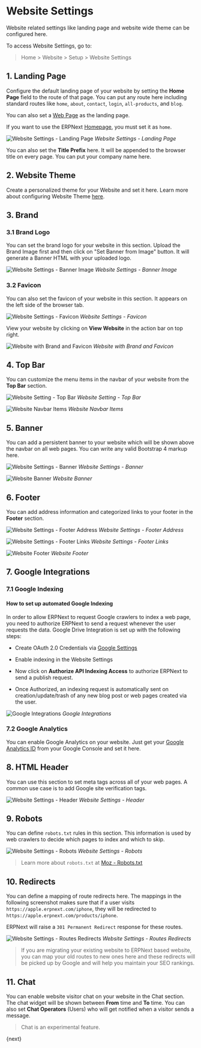 <!-- add-breadcrumbs -->
# Website Settings

Website related settings like landing page and website wide theme can be
configured here.

To access Website Settings, go to:
> Home > Website > Setup > Website Settings

## 1. Landing Page

Configure the default landing page of your website by setting the **Home Page**
field to the route of that page. You can put any route here including standard
routes like `home`, `about`, `contact`, `login`, `all-products`, and `blog`.

You can also set a [Web Page](/docs/user/manual/en/website/web-page) as the
landing page.

If you want to use the ERPNext [Homepage](/docs/user/manual/en/website/homepage),
you must set it as `home`.

![Website Settings - Landing Page](/docs/assets/img/website/website-settings-landing-page.png)
*Website Settings - Landing Page*

You can also set the **Title Prefix** here. It will be appended to the browser title
on every page. You can put your company name here.

## 2. Website Theme

Create a personalized theme for your Website and set it here. Learn more about
configuring Website Theme [here](/docs/user/manual/en/website/website-theme).

## 3. Brand

### 3.1 Brand Logo

You can set the brand logo for your website in this section. Upload the Brand
Image first and then click on "Set Banner from Image" button. It will generate a
Banner HTML with your uploaded logo.

![Website Settings - Banner Image](/docs/assets/img/website/website-settings-banner-image.png)
*Website Settings - Banner Image*

### 3.2 Favicon

You can also set the favicon of your website in this section. It appears on the
left side of the browser tab.

![Website Settings - Favicon](/docs/assets/img/website/website-settings-favicon.png)
*Website Settings - Favicon*

View your website by clicking on **View Website** in the action bar on top right.

![Website with Brand and Favicon](/docs/assets/img/website/website-brand-and-favicon.png)
*Website with Brand and Favicon*

## 4. Top Bar

You can customize the menu items in the navbar of your website from the **Top Bar**
section.

![Website Setting - Top Bar](/docs/assets/img/website/website-settings-top-bar.png)
*Website Setting - Top Bar*

![Website Navbar Items](/docs/assets/img/website/website-navbar-items.png)
*Website Navbar Items*

## 5. Banner

You can add a persistent banner to your website which will be shown above the
navbar on all web pages. You can write any valid Bootstrap 4 markup here.

![Website Settings - Banner](/docs/assets/img/website/website-settings-banner.png)
*Website Settings - Banner*

![Website Banner](/docs/assets/img/website/website-banner.png)
*Website Banner*

## 6. Footer

You can add address information and categorized links to your footer in the
**Footer** section.

![Website Settings - Footer Address](/docs/assets/img/website/website-settings-footer-address.png)
*Website Settings - Footer Address*

![Website Settings - Footer Links](/docs/assets/img/website/website-settings-footer-links.png)
*Website Settings - Footer Links*

![Website Footer](/docs/assets/img/website/website-footer.png)
*Website Footer*

## 7. Google Integrations

### 7.1 Google Indexing

#### How to set up automated Google Indexing

In order to allow ERPNext to request Google crawlers to index a web page, you need to authorize ERPNext to send a request whenever the user requests the data. Google Drive Integration is set up with the following steps:

- Create OAuth 2.0 Credentials via [Google Settings](/docs/user/manual/en/erpnext_integration/google_settings)

- Enable indexing in the Website Settings

- Now click on **Authorize API Indexing Access** to authorize ERPNext to send a publish request.

- Once Authorized, an indexing request is automatically sent on creation/update/trash of any new blog post or web pages created via the user.

![Google Integrations](/docs/assets/img/website/website-settings-integrations.png)
*Google Integrations*

### 7.2 Google Analytics

You can enable Google Analytics on your website. Just get your [Google Analytics
ID](https://support.google.com/analytics/answer/1008080?hl=en) from your Google
Console and set it here.

## 8. HTML Header

You can use this section to set meta tags across all of your web pages. A common
use case is to add Google site verification tags.

![Website Settings - Header](/docs/assets/img/website/website-settings-header.png)
*Website Settings - Header*

## 9. Robots

You can define `robots.txt` rules in this section. This information is used by
web crawlers to decide which pages to index and which to skip.

![Website Settings - Robots](/docs/assets/img/website/website-settings-robots-txt.png)
*Website Settings - Robots*

> Learn more about `robots.txt` at [Moz - Robots.txt](https://moz.com/learn/seo/robotstxt)

## 10. Redirects

You can define a mapping of route redirects here. The mappings in the following
screenshot makes sure that if a user visits `https://apple.erpnext.com/iphone`,
they will be redirected to `https://apple.erpnext.com/products/iphone`.

ERPNext will raise a `301 Permanent Redirect` response for these routes.

![Website Settings - Routes Redirects](/docs/assets/img/website/website-settings-route-redirects.png)
*Website Settings - Routes Redirects*

> If you are migrating your existing website to ERPNext based website,
> you can map your old routes to new ones here and these redirects will be
> picked up by Google and will help you maintain your SEO rankings.

## 11. Chat

You can enable website visitor chat on your website in the Chat section. The
chat widget will be shown between **From** time and **To** time. You can also
set **Chat Operators** (Users) who will get notified when a visitor sends a
message.

> Chat is an experimental feature.

{next}
